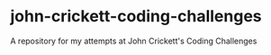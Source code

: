 # john-crickett-coding-challenges

A repository for my attempts at John Crickett's Coding Challenges

